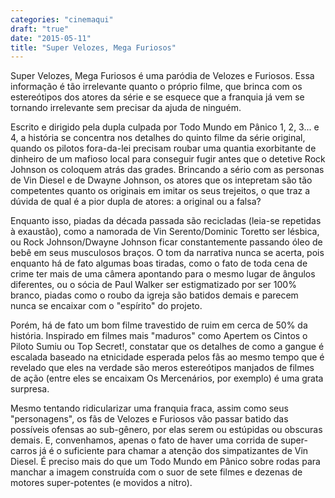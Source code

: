 ```yaml
---
categories: "cinemaqui"
draft: "true"
date: "2015-05-11"
title: "Super Velozes, Mega Furiosos"
---
```

Super Velozes, Mega Furiosos é uma paródia de Velozes e Furiosos. Essa informação é tão irrelevante quanto o próprio filme, que brinca com os estereótipos dos atores da série e se esquece que a franquia já vem se tornando irrelevante sem precisar da ajuda de ninguém.

Escrito e dirigido pela dupla culpada por Todo Mundo em Pânico 1, 2, 3... e 4, a história se concentra nos detalhes do quinto filme da série original, quando os pilotos fora-da-lei precisam roubar uma quantia exorbitante de dinheiro de um mafioso local para conseguir fugir antes que o detetive Rock Johnson os coloquem atrás das grades. Brincando a sério com as personas de Vin Diesel e de Dwayne Johnson, os atores que os intepretam são tão competentes quanto os originais em imitar os seus trejeitos, o que traz a dúvida de qual é a pior dupla de atores: a original ou a falsa?

Enquanto isso, piadas da década passada são recicladas (leia-se repetidas à exaustão), como a namorada de Vin Serento/Dominic Toretto ser lésbica, ou Rock Johnson/Dwayne Johnson ficar constantemente passando óleo de bebê em seus musculosos braços. O tom da narrativa nunca se acerta, pois enquanto há de fato algumas boas tiradas, como o fato de toda cena de crime ter mais de uma câmera apontando para o mesmo lugar de ângulos diferentes, ou o sócia de Paul Walker ser estigmatizado por ser 100% branco, piadas como o roubo da igreja são batidos demais e parecem nunca se encaixar com o "espírito" do projeto.

Porém, há de fato um bom filme travestido de ruim em cerca de 50% da história. Inspirado em filmes mais "maduros" como Apertem os Cintos o Piloto Sumiu ou Top Secret!, constatar que os detalhes de como a gangue é escalada baseado na etnicidade esperada pelos fãs ao mesmo tempo que é revelado que eles na verdade são meros estereótipos manjados de filmes de ação (entre eles se encaixam Os Mercenários, por exemplo) é uma grata surpresa.

Mesmo tentando ridicularizar uma franquia fraca, assim como seus "personagens", os fãs de Velozes e Furiosos vão passar batido das possíveis ofensas ao sub-gênero, por elas serem ou estúpidas ou obscuras demais. E, convenhamos, apenas o fato de haver uma corrida de super-carros já é o suficiente para chamar a atenção dos simpatizantes de Vin Diesel. É preciso mais do que um Todo Mundo em Pânico sobre rodas para manchar a imagem construída com o suor de sete filmes e dezenas de motores super-potentes (e movidos a nitro).
